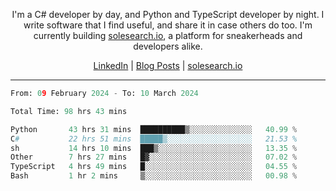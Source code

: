 <p align="center">I'm a C# developer by day, and Python and TypeScript developer by night. I write software that I find useful, and share it in case others do too. I'm currently building <a href="https://solesearch.io">solesearch.io</a>, a platform for sneakerheads and developers alike.</p>
<p align="center">
  <a href="https://www.linkedin.com/in/peter-rauscher">LinkedIn</a>
  |
  <a href="https://dev.to/peterrauscher">Blog Posts</a>
  |
  <a href="https://solesearch.io">solesearch.io</a>
</p>
<hr/>
<!--START_SECTION:waka-->

```python
From: 09 February 2024 - To: 10 March 2024

Total Time: 98 hrs 43 mins

Python       43 hrs 31 mins  ██████████▒░░░░░░░░░░░░░░   40.99 %
C#           22 hrs 51 mins  █████▒░░░░░░░░░░░░░░░░░░░   21.53 %
sh           14 hrs 10 mins  ███▒░░░░░░░░░░░░░░░░░░░░░   13.35 %
Other        7 hrs 27 mins   █▓░░░░░░░░░░░░░░░░░░░░░░░   07.02 %
TypeScript   4 hrs 49 mins   █░░░░░░░░░░░░░░░░░░░░░░░░   04.55 %
Bash         1 hr 2 mins     ▒░░░░░░░░░░░░░░░░░░░░░░░░   00.98 %
```

<!--END_SECTION:waka-->
